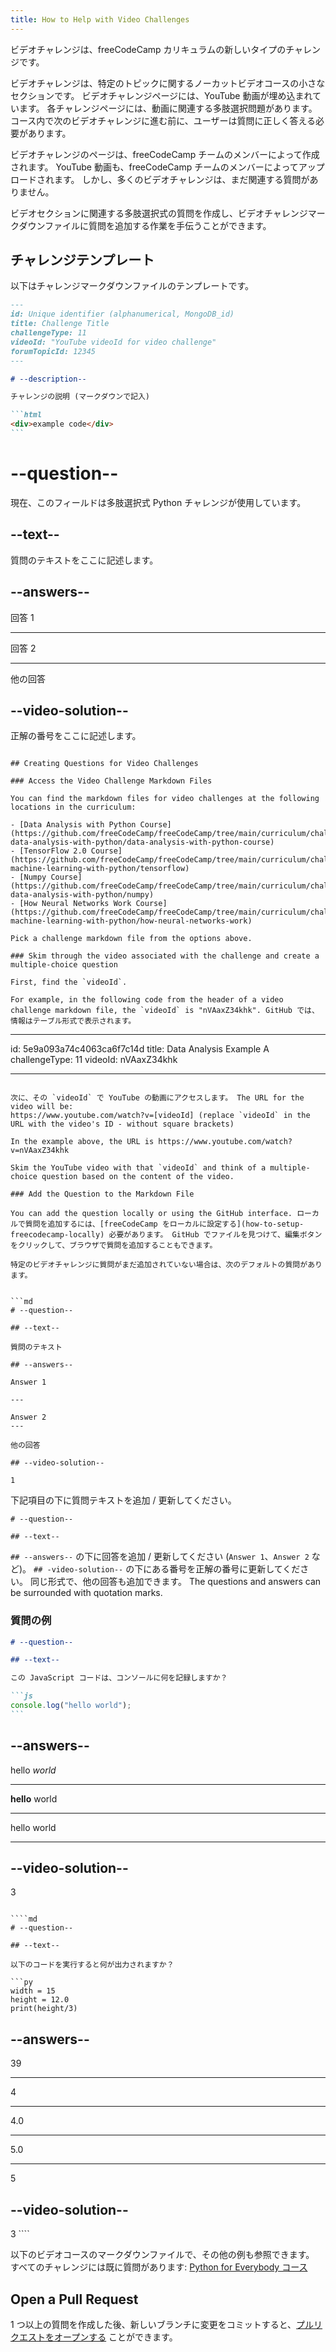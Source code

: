 ```yaml
---
title: How to Help with Video Challenges
---
```


ビデオチャレンジは、freeCodeCamp カリキュラムの新しいタイプのチャレンジです。

ビデオチャレンジは、特定のトピックに関するノーカットビデオコースの小さなセクションです。 ビデオチャレンジページには、YouTube 動画が埋め込まれています。 各チャレンジページには、動画に関連する多肢選択問題があります。 コース内で次のビデオチャレンジに進む前に、ユーザーは質問に正しく答える必要があります。

ビデオチャレンジのページは、freeCodeCamp チームのメンバーによって作成されます。 YouTube 動画も、freeCodeCamp チームのメンバーによってアップロードされます。 しかし、多くのビデオチャレンジは、まだ関連する質問がありません。

ビデオセクションに関連する多肢選択式の質問を作成し、ビデオチャレンジマークダウンファイルに質問を追加する作業を手伝うことができます。

## チャレンジテンプレート

以下はチャレンジマークダウンファイルのテンプレートです。

````md
---
id: Unique identifier (alphanumerical, MongoDB_id)
title: Challenge Title
challengeType: 11
videoId: "YouTube videoId for video challenge"
forumTopicId: 12345
---

# --description--

チャレンジの説明 (マークダウンで記入)

```html
<div>example code</div>
```
````

# --question--

現在、このフィールドは多肢選択式 Python チャレンジが使用しています。

## --text--

質問のテキストをここに記述します。

## --answers--

回答 1

---

回答 2

---

他の回答

## --video-solution--

正解の番号をここに記述します。

```

## Creating Questions for Video Challenges

### Access the Video Challenge Markdown Files

You can find the markdown files for video challenges at the following locations in the curriculum:

- [Data Analysis with Python Course](https://github.com/freeCodeCamp/freeCodeCamp/tree/main/curriculum/challenges/english/08-data-analysis-with-python/data-analysis-with-python-course)
- [TensorFlow 2.0 Course](https://github.com/freeCodeCamp/freeCodeCamp/tree/main/curriculum/challenges/english/11-machine-learning-with-python/tensorflow)
- [Numpy Course](https://github.com/freeCodeCamp/freeCodeCamp/tree/main/curriculum/challenges/english/08-data-analysis-with-python/numpy)
- [How Neural Networks Work Course](https://github.com/freeCodeCamp/freeCodeCamp/tree/main/curriculum/challenges/english/11-machine-learning-with-python/how-neural-networks-work)

Pick a challenge markdown file from the options above.

### Skim through the video associated with the challenge and create a multiple-choice question

First, find the `videoId`.

For example, in the following code from the header of a video challenge markdown file, the `videoId` is "nVAaxZ34khk". GitHub では、情報はテーブル形式で表示されます。

```

---

id: 5e9a093a74c4063ca6f7c14d
title: Data Analysis Example A challengeType: 11
videoId: nVAaxZ34khk

---

````

次に、その `videoId` で YouTube の動画にアクセスします。 The URL for the video will be:
https://www.youtube.com/watch?v=[videoId] (replace `videoId` in the URL with the video's ID - without square brackets)

In the example above, the URL is https://www.youtube.com/watch?v=nVAaxZ34khk

Skim the YouTube video with that `videoId` and think of a multiple-choice question based on the content of the video.

### Add the Question to the Markdown File

You can add the question locally or using the GitHub interface. ローカルで質問を追加するには、[freeCodeCamp をローカルに設定する](how-to-setup-freecodecamp-locally) 必要があります。 GitHub でファイルを見つけて、編集ボタンをクリックして、ブラウザで質問を追加することもできます。

特定のビデオチャレンジに質問がまだ追加されていない場合は、次のデフォルトの質問があります。


```md
# --question--

## --text--

質問のテキスト

## --answers--

Answer 1

---

Answer 2
---

他の回答

## --video-solution--

1
````

下記項目の下に質問テキストを追加 / 更新してください。

```
# --question--

## --text--
```

`## --answers--` の下に回答を追加 / 更新してください (`Answer 1`、`Answer 2` など)。 `## -video-solution--` の下にある番号を正解の番号に更新してください。 同じ形式で、他の回答も追加できます。 The questions and answers can be surrounded with quotation marks.

### 質問の例

````md
# --question--

## --text--

この JavaScript コードは、コンソールに何を記録しますか？

```js
console.log("hello world");
```
````

## --answers--

hello _world_

---

**hello** world

---

hello world

---

## --video-solution--

3

`````

````md
# --question--

## --text--

以下のコードを実行すると何が出力されますか？

```py
width = 15
height = 12.0
print(height/3)
`````

## --answers--

39

---

4

---

4.0

---

5.0

---

5

## --video-solution--

3 ````

以下のビデオコースのマークダウンファイルで、その他の例も参照できます。 すべてのチャレンジには既に質問があります: [Python for Everybody コース](https://github.com/freeCodeCamp/freeCodeCamp/tree/main/curriculum/challenges/english/07-scientific-computing-with-python/python-for-everybody)

## Open a Pull Request

1 つ以上の質問を作成した後、新しいブランチに変更をコミットすると、[プルリクエストをオープンする](how-to-open-a-pull-request) ことができます。
